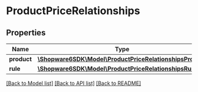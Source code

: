 # ProductPriceRelationships

## Properties
Name | Type | Description | Notes
------------ | ------------- | ------------- | -------------
**product** | [**\Shopware6SDK\Model\ProductPriceRelationshipsProduct**](ProductPriceRelationshipsProduct.md) |  | [optional] 
**rule** | [**\Shopware6SDK\Model\ProductPriceRelationshipsRule**](ProductPriceRelationshipsRule.md) |  | [optional] 

[[Back to Model list]](../../README.md#documentation-for-models) [[Back to API list]](../../README.md#documentation-for-api-endpoints) [[Back to README]](../../README.md)

